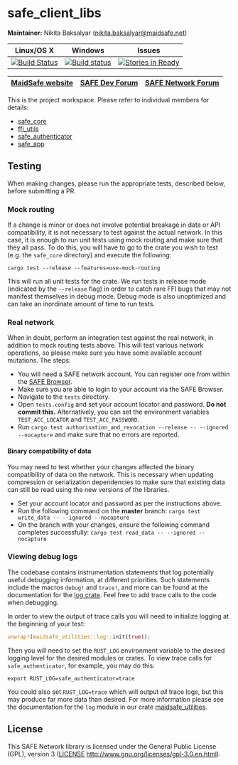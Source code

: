 # safe_client_libs

**Maintainer:** Nikita Baksalyar (nikita.baksalyar@maidsafe.net)

|Linux/OS X|Windows|Issues|
|:--------:|:-----:|:----:|
|[![Build Status](https://travis-ci.org/maidsafe/safe_client_libs.svg?branch=master)](https://travis-ci.org/maidsafe/safe_client_libs)|[![Build status](https://ci.appveyor.com/api/projects/status/qyvxnojplcwcey4l/branch/master?svg=true)](https://ci.appveyor.com/project/MaidSafe-QA/safe-client-libs/branch/master)|[![Stories in Ready](https://badge.waffle.io/maidsafe/safe_client_libs.png?label=ready&title=Ready)](https://waffle.io/maidsafe/safe_client_libs)|

| [MaidSafe website](https://maidsafe.net) | [SAFE Dev Forum](https://forum.safedev.org) | [SAFE Network Forum](https://safenetforum.org) |
|:-------:|:-------:|:-------:|

This is the project workspace. Please refer to individual members for details:

- [safe_core](safe_core/README.md)
- [ffi_utils](ffi_utils/README.md)
- [safe_authenticator](safe_authenticator/README.md)
- [safe_app](safe_app/README.md)

## Testing

When making changes, please run the appropriate tests, described below, before submitting a PR.

### Mock routing

If a change is minor or does not involve potential breakage in data or API compatibility, it is not necessary to test against the actual network. In this case, it is enough to run unit tests using mock routing and make sure that they all pass. To do this, you will have to go to the crate you wish to test (e.g. the `safe_core` directory) and execute the following:

`cargo test --release --features=use-mock-routing`

This will run all unit tests for the crate. We run tests in release mode (indicated by the `--release` flag) in order to catch rare FFI bugs that may not manifest themselves in debug mode. Debug mode is also unoptimized and can take an inordinate amount of time to run tests.

### Real network

When in doubt, perform an integration test against the real network, in addition to mock routing tests above. This will test various network operations, so please make sure you have some available account mutations. The steps:

* You will need a SAFE network account. You can register one from within the [SAFE Browser](https://github.com/maidsafe/safe_browser/releases).
* Make sure you are able to login to your account via the SAFE Browser.
* Navigate to the `tests` directory.
* Open `tests.config` and set your account locator and password. **Do not commit this.** Alternatively, you can set the environment variables `TEST_ACC_LOCATOR` and `TEST_ACC_PASSWORD`.
* Run `cargo test authorisation_and_revocation --release -- --ignored --nocapture` and make sure that no errors are reported.

#### Binary compatibility of data

You may need to test whether your changes affected the binary compatibility of data on the network. This is necessary when updating compression or serialization dependencies to make sure that existing data can still be read using the new versions of the libraries.

* Set your account locator and password as per the instructions above.
* Run the following command on the **master** branch: `cargo test write_data -- --ignored --nocapture`
* On the branch with your changes, ensure the following command completes successfully: `cargo test read_data -- --ignored --nocapture`

### Viewing debug logs

The codebase contains instrumentation statements that log potentially useful debugging information, at different priorities. Such statements include the macros `debug!` and `trace!`, and more can be found at the documentation for the [log crate](https://docs.rs/log). Feel free to add trace calls to the code when debugging.

In order to view the output of trace calls you will need to initialize logging at the beginning of your test:

```rust
unwrap!(maidsafe_utilities::log::init(true));
```

Then you will need to set the `RUST_LOG` environment variable to the desired logging level for the desired modules or crates. To view trace calls for `safe_authenticator`, for example, you may do this:

```shell
export RUST_LOG=safe_authenticator=trace
```

You could also set `RUST_LOG=trace` which will output *all* trace logs, but this may produce far more data than desired. For more information please see the documentation for the `log` module in our crate [maidsafe_utilities](https://docs.rs/maidsafe_utilities).

## License

This SAFE Network library is licensed under the General Public License (GPL), version 3 ([LICENSE](LICENSE) http://www.gnu.org/licenses/gpl-3.0.en.html).
